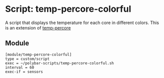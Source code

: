 # Script: temp-percore-colorful

A script that displays the temperature for each core in different colors. This is an extension of [temp-percore](../temp-percore/)


## Module

```
[module/temp-percore-colorful]
type = custom/script
exec = ~/polybar-scripts/temp-percore-colorful.sh
interval = 60
exec-if = sensors
```
